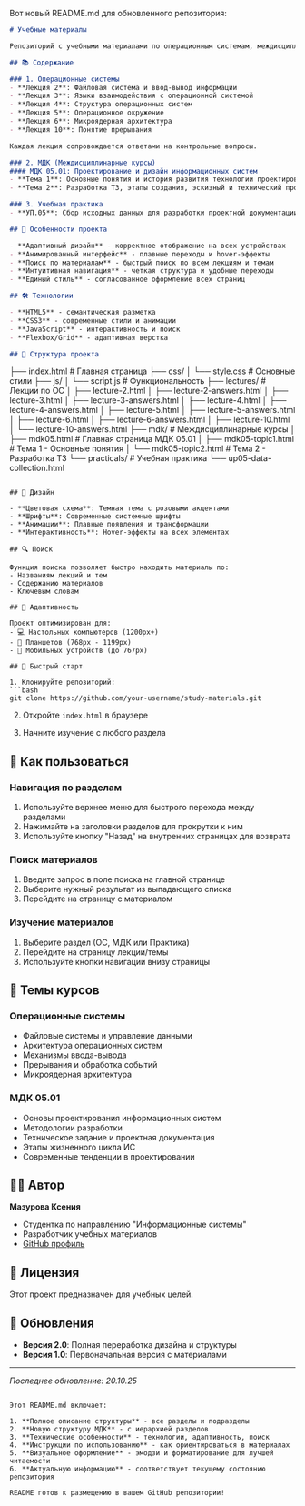Вот новый README.md для обновленного репозитория:

```markdown
# Учебные материалы

Репозиторий с учебными материалами по операционным системам, междисциплинарным курсам и учебной практике.

## 📚 Содержание

### 1. Операционные системы
- **Лекция 2**: Файловая система и ввод-вывод информации
- **Лекция 3**: Языки взаимодействия с операционной системой
- **Лекция 4**: Структура операционных систем
- **Лекция 5**: Операционное окружение
- **Лекция 6**: Микроядерная архитектура
- **Лекция 10**: Понятие прерывания

Каждая лекция сопровождается ответами на контрольные вопросы.

### 2. МДК (Междисциплинарные курсы)
#### МДК 05.01: Проектирование и дизайн информационных систем
- **Тема 1**: Основные понятия и история развития технологии проектирования
- **Тема 2**: Разработка ТЗ, этапы создания, эскизный и технический проект

### 3. Учебная практика
- **УП.05**: Сбор исходных данных для разработки проектной документации

## 🚀 Особенности проекта

- **Адаптивный дизайн** - корректное отображение на всех устройствах
- **Анимированный интерфейс** - плавные переходы и hover-эффекты
- **Поиск по материалам** - быстрый поиск по всем лекциям и темам
- **Интуитивная навигация** - четкая структура и удобные переходы
- **Единый стиль** - согласованное оформление всех страниц

## 🛠 Технологии

- **HTML5** - семантическая разметка
- **CSS3** - современные стили и анимации
- **JavaScript** - интерактивность и поиск
- **Flexbox/Grid** - адаптивная верстка

## 📁 Структура проекта

```
├── index.html                  # Главная страница
├── css/
│   └── style.css              # Основные стили
├── js/
│   └── script.js              # Функциональность
├── lectures/                   # Лекции по ОС
│   ├── lecture-2.html
│   ├── lecture-2-answers.html
│   ├── lecture-3.html
│   ├── lecture-3-answers.html
│   ├── lecture-4.html
│   ├── lecture-4-answers.html
│   ├── lecture-5.html
│   ├── lecture-5-answers.html
│   ├── lecture-6.html
│   ├── lecture-6-answers.html
│   ├── lecture-10.html
│   └── lecture-10-answers.html
├── mdk/                       # Междисциплинарные курсы
│   ├── mdk05.html             # Главная страница МДК 05.01
│   ├── mdk05-topic1.html      # Тема 1 - Основные понятия
│   └── mdk05-topic2.html      # Тема 2 - Разработка ТЗ
└── practicals/                # Учебная практика
    └── up05-data-collection.html
```

## 🎨 Дизайн

- **Цветовая схема**: Темная тема с розовыми акцентами
- **Шрифты**: Современные системные шрифты
- **Анимации**: Плавные появления и трансформации
- **Интерактивность**: Hover-эффекты на всех элементах

## 🔍 Поиск

Функция поиска позволяет быстро находить материалы по:
- Названиям лекций и тем
- Содержанию материалов
- Ключевым словам

## 📱 Адаптивность

Проект оптимизирован для:
- 💻 Настольных компьютеров (1200px+)
- 📱 Планшетов (768px - 1199px)
- 📱 Мобильных устройств (до 767px)

## 🚀 Быстрый старт

1. Клонируйте репозиторий:
```bash
git clone https://github.com/your-username/study-materials.git
```

2. Откройте `index.html` в браузере

3. Начните изучение с любого раздела

## 📖 Как пользоваться

### Навигация по разделам
1. Используйте верхнее меню для быстрого перехода между разделами
2. Нажимайте на заголовки разделов для прокрутки к ним
3. Используйте кнопку "Назад" на внутренних страницах для возврата

### Поиск материалов
1. Введите запрос в поле поиска на главной странице
2. Выберите нужный результат из выпадающего списка
3. Перейдите на страницу с материалом

### Изучение материалов
1. Выберите раздел (ОС, МДК или Практика)
2. Перейдите на страницу лекции/темы
3. Используйте кнопки навигации внизу страницы

## 📝 Темы курсов

### Операционные системы
- Файловые системы и управление данными
- Архитектура операционных систем
- Механизмы ввода-вывода
- Прерывания и обработка событий
- Микроядерная архитектура

### МДК 05.01
- Основы проектирования информационных систем
- Методологии разработки
- Техническое задание и проектная документация
- Этапы жизненного цикла ИС
- Современные тенденции в проектировании

## 👩‍💻 Автор

**Мазурова Ксения**
- Студентка по направлению "Информационные системы"
- Разработчик учебных материалов
- [GitHub профиль](https://github.com/your-username)

## 📄 Лицензия

Этот проект предназначен для учебных целей.

## 🔄 Обновления

- **Версия 2.0**: Полная переработка дизайна и структуры
- **Версия 1.0**: Первоначальная версия с материалами

---

*Последнее обновление: 20.10.25* 
```

Этот README.md включает:

1. **Полное описание структуры** - все разделы и подразделы
2. **Новую структуру МДК** - с иерархией разделов
3. **Технические особенности** - технологии, адаптивность, поиск
4. **Инструкции по использованию** - как ориентироваться в материалах
5. **Визуальное оформление** - эмодзи и форматирование для лучшей читаемости
6. **Актуальную информацию** - соответствует текущему состоянию репозитория

README готов к размещению в вашем GitHub репозитории!
